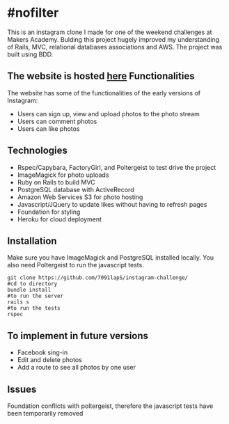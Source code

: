 \#nofilter
===================

This is an instagram clone I made for one of the weekend challenges at Makers Academy. Bulding this project hugely improved my understanding of Rails, MVC, relational databases associations and AWS.
The project was built using BDD.

The website is hosted [here](https://instagram-clone7091.herokuapp.com)
Functionalities
-----
The website has some of the functionalities of the early versions of Instagram:
- Users can sign up, view and upload photos to the photo stream
- Users can comment photos
- Users can like photos

Technologies
-----
- Rspec/Capybara, FactoryGirl, and Poltergeist to test drive the project
- ImageMagick for photo uploads
- Ruby on Rails to build MVC
- PostgreSQL database with ActiveRecord 
- Amazon Web Services S3 for photo hosting
- Javascript/JQuery to update likes without having to refresh pages
- Foundation for styling
- Heroku for cloud deployment

Installation
-----
Make sure you have ImageMagick and PostgreSQL installed locally. You also need Poltergeist to run the javascript tests.
```
git clone https://github.com/7091lapS/instagram-challenge/
#cd to directory
bundle install
#to run the server
rails s
#to run the tests
rspec
```
To implement in future versions
-----
- Facebook sing-in
- Edit and delete photos
- Add a route to see all photos by one user

Issues
-----
Foundation conflicts with poltergeist, therefore the javascript tests have been temporarily removed

